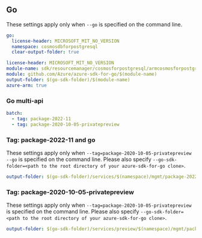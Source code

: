 ## Go

These settings apply only when `--go` is specified on the command line.

``` yaml $(go) && !$(track2)
go:
  license-header: MICROSOFT_MIT_NO_VERSION
  namespace: cosmosdbforpostgresql
  clear-output-folder: true
```

``` yaml $(go) && $(track2)
license-header: MICROSOFT_MIT_NO_VERSION
module-name: sdk/resourcemanager/cosmosforpostgresql/armcosmosforpostgresql
module: github.com/Azure/azure-sdk-for-go/$(module-name)
output-folder: $(go-sdk-folder)/$(module-name)
azure-arm: true
```

### Go multi-api

``` yaml $(go) && $(multiapi)
batch:
  - tag: package-2022-11
  - tag: package-2020-10-05-privatepreview
```

### Tag: package-2022-11 and go

These settings apply only when `--tag=package-2020-10-05-privatepreview --go` is specified on the command line.
Please also specify `--go-sdk-folder=<path to the root directory of your azure-sdk-for-go clone>`.

``` yaml $(tag) == 'package-2022-11' && $(go)
output-folder: $(go-sdk-folder)/services/$(namespace)/mgmt/package-2022-11-08/$(namespace)
```
### Tag: package-2020-10-05-privatepreview

These settings apply only when `--tag=package-2020-10-05-privatepreview` is specified on the command line.
Please also specify `--go-sdk-folder=<path to the root directory of your azure-sdk-for-go clone>`.

``` yaml $(tag) == 'package-2020-10-05-privatepreview' && $(go)
output-folder: $(go-sdk-folder)/services/preview/$(namespace)/mgmt/package-2020-10-05-privatepreview/$(namespace)
```
